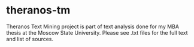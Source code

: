 # theranos-tm
Theranos Text Mining project is part of text analysis
 done for my MBA thesis at the Moscow State University.
Please see .txt files for the full text and list of sources.
